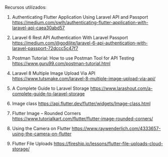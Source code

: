 Recursos utilizados:

1. Authenticating Flutter Application Using Laravel API and Passport
https://medium.com/swlh/authenticating-flutter-application-with-laravel-api-caea30abd57

2. Laravel 6 Rest API Authentication With Laravel Passport
https://medium.com/@godilite/laravel-6-api-authentication-with-laravel-passport-72dccc5c47f7

3. Postman Tutorial: How to use Postman Tool for API Testing
https://www.guru99.com/postman-tutorial.html

4. Laravel 8 Multiple Image Upload Via API
https://www.tutsmake.com/laravel-8-multiple-image-upload-via-api/

5. A Complete Guide to Laravel Storage
https://www.larashout.com/a-complete-guide-to-laravel-storage

6. Image class
https://api.flutter.dev/flutter/widgets/Image-class.html

7. Flutter Image – Rounded Corners
https://www.tutorialkart.com/flutter/flutter-image-rounded-corners/

6. Using the Camera on Flutter
https://www.raywenderlich.com/4333657-using-the-camera-on-flutter

7. Flutter File Uploads
https://fireship.io/lessons/flutter-file-uploads-cloud-storage/ 